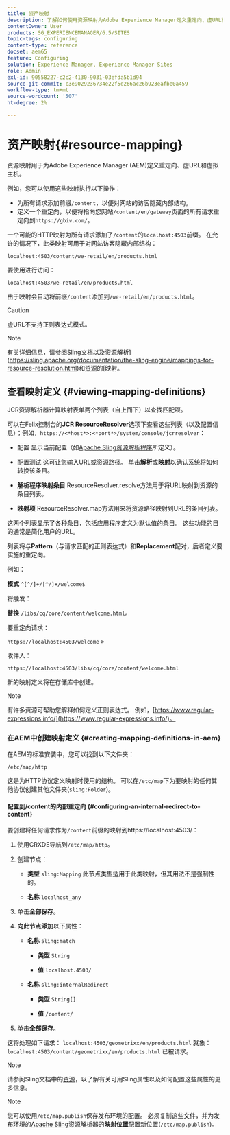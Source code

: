 ```yaml
---
title: 资产映射
description: 了解如何使用资源映射为Adobe Experience Manager定义重定向、虚URL和虚拟主机。
contentOwner: User
products: SG_EXPERIENCEMANAGER/6.5/SITES
topic-tags: configuring
content-type: reference
docset: aem65
feature: Configuring
solution: Experience Manager, Experience Manager Sites
role: Admin
exl-id: 90558227-c2c2-4130-9031-03efda5b1d94
source-git-commit: c3e9029236734e22f5d266ac26b923eafbe0a459
workflow-type: tm+mt
source-wordcount: '507'
ht-degree: 2%

---
```


# 资产映射{#resource-mapping}

资源映射用于为Adobe Experience Manager (AEM)定义重定向、虚URL和虚拟主机。

例如，您可以使用这些映射执行以下操作：

* 为所有请求添加前缀`/content`，以便对网站的访客隐藏内部结构。
* 定义一个重定向，以便将指向您网站`/content/en/gateway`页面的所有请求重定向到`https://gbiv.com/`。

一个可能的HTTP映射为所有请求添加了`/content`的`localhost:4503`前缀。 在允许的情况下，此类映射可用于对网站访客隐藏内部结构：

`localhost:4503/content/we-retail/en/products.html`

要使用进行访问：

`localhost:4503/we-retail/en/products.html`

由于映射会自动将前缀`/content`添加到`/we-retail/en/products.html`。

>[!CAUTION]
>
>虚URL不支持正则表达式模式。

>[!NOTE]
>
>有关详细信息，请参阅Sling文档以及资源解析](https://sling.apache.org/documentation/the-sling-engine/mappings-for-resource-resolution.html)和[资源](https://sling.apache.org/documentation/the-sling-engine/resources.html)的[映射。

## 查看映射定义 {#viewing-mapping-definitions}

JCR资源解析器计算映射表单两个列表（自上而下）以查找匹配项。

可以在Felix控制台的&#x200B;**JCR ResourceResolver**&#x200B;选项下查看这些列表（以及配置信息）；例如，`https://<*host*>:<*port*>/system/console/jcrresolver`：

* 配置
显示当前配置（如[Apache Sling资源解析程序](/help/sites-deploying/osgi-configuration-settings.md#apacheslingresourceresolver)所定义）。

* 配置测试
这可让您输入URL或资源路径。 单击**解析**&#x200B;或&#x200B;**映射**&#x200B;以确认系统将如何转换该条目。

* **解析程序映射条目**
ResourceResolver.resolve方法用于将URL映射到资源的条目列表。

* **映射项**
ResourceResolver.map方法用来将资源路径映射到URL的条目列表。

这两个列表显示了各种条目，包括应用程序定义为默认值的条目。 这些功能的目的通常是简化用户的URL。

列表将与&#x200B;**Pattern**（与请求匹配的正则表达式）和&#x200B;**Replacement**&#x200B;配对，后者定义要实施的重定向。

例如：

**模式** `^[^/]+/[^/]+/welcome$`

将触发：

**替换** `/libs/cq/core/content/welcome.html`。

要重定向请求：

`https://localhost:4503/welcome` »

收件人：

`https://localhost:4503/libs/cq/core/content/welcome.html`

新的映射定义将在存储库中创建。

>[!NOTE]
>
>有许多资源可帮助您解释如何定义正则表达式。 例如，[https://www.regular-expressions.info/](https://www.regular-expressions.info/)。

### 在AEM中创建映射定义 {#creating-mapping-definitions-in-aem}

在AEM的标准安装中，您可以找到以下文件夹：

`/etc/map/http`

这是为HTTP协议定义映射时使用的结构。 可以在`/etc/map`下为要映射的任何其他协议创建其他文件夹(`sling:Folder`)。

#### 配置到/content的内部重定向 {#configuring-an-internal-redirect-to-content}

要创建将任何请求作为`/content`前缀的映射到https://localhost:4503/：

1. 使用CRXDE导航到`/etc/map/http`。

1. 创建节点：

   * **类型** `sling:Mapping`
此节点类型适用于此类映射，但其用法不是强制性的。

   * **名称** `localhost_any`

1. 单击&#x200B;**全部保存**。
1. **向此节点添加**&#x200B;以下属性：

   * **名称** `sling:match`

      * **类型** `String`

      * **值** `localhost.4503/`

   * **名称** `sling:internalRedirect`

      * **类型** `String[]`

      * **值** `/content/`

1. 单击&#x200B;**全部保存**。

这将处理如下请求：
`localhost:4503/geometrixx/en/products.html`
就象：
`localhost:4503/content/geometrixx/en/products.html`
已被请求。

>[!NOTE]
>
>请参阅Sling文档中的[资源](https://sling.apache.org/documentation/the-sling-engine/resources.html)，以了解有关可用Sling属性以及如何配置这些属性的更多信息。

>[!NOTE]
>
>您可以使用`/etc/map.publish`保存发布环境的配置。 必须复制这些文件，并为发布环境的[Apache Sling资源解析器](/help/sites-deploying/osgi-configuration-settings.md#apacheslingresourceresolver)的&#x200B;**映射位置**&#x200B;配置新位置(`/etc/map.publish`)。
